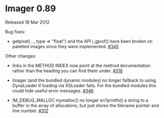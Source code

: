 # Imager 0.89

Released 18 Mar 2012

Bug fixes:

- getpixel(..., type => "float") and the API i_gpixf() have been broken on paletted images since they were implemented. [#345](https://github.com/tonycoz/imager/issues/345)

Other changes:

- links in the METHOD INDEX now point at the method documentation rather than the heading you can find them under. [#318](https://github.com/tonycoz/imager/issues/318)

- Imager (and the bundled dynamic modules) no longer fallback to using DynaLoader if loading via XSLoader fails. For the bundled modules this could hide useful error messages. [#346](https://github.com/tonycoz/imager/issues/346)

- IM_DEBUG_MALLOC mymalloc() no longer sn?printfs() a string to a buffer in the array of allocations, but just stores the filename pointer and line number. [#312](https://github.com/tonycoz/imager/issues/312)